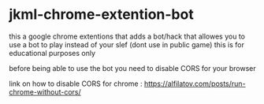 # jkml-chrome-extention-bot
this a google chrome extentions that adds a bot/hack that allowes you to use a bot to play instead of your slef (dont use in public game)
this is for educational purposes only 

before being able to use the bot you need to disable CORS for your browser 

link on how to disable CORS for chrome : https://alfilatov.com/posts/run-chrome-without-cors/
